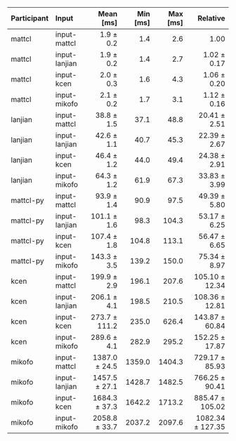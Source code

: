 | Participant | Input | Mean [ms] | Min [ms] | Max [ms] | Relative |
|:---|:---|---:|---:|---:|---:|
| mattcl | input-mattcl | 1.9 ± 0.2 | 1.4 | 2.6 | 1.00 |
| mattcl | input-lanjian | 1.9 ± 0.2 | 1.4 | 2.7 | 1.02 ± 0.17 |
| mattcl | input-kcen | 2.0 ± 0.3 | 1.6 | 4.3 | 1.06 ± 0.20 |
| mattcl | input-mikofo | 2.1 ± 0.2 | 1.7 | 3.1 | 1.12 ± 0.16 |
| lanjian | input-mattcl | 38.8 ± 1.5 | 37.1 | 48.8 | 20.41 ± 2.51 |
| lanjian | input-lanjian | 42.6 ± 1.1 | 40.7 | 45.3 | 22.39 ± 2.67 |
| lanjian | input-kcen | 46.4 ± 1.2 | 44.0 | 49.4 | 24.38 ± 2.91 |
| lanjian | input-mikofo | 64.3 ± 1.2 | 61.9 | 67.3 | 33.83 ± 3.99 |
| mattcl-py | input-mattcl | 93.9 ± 1.4 | 90.9 | 97.5 | 49.39 ± 5.80 |
| mattcl-py | input-lanjian | 101.1 ± 1.6 | 98.3 | 104.3 | 53.17 ± 6.25 |
| mattcl-py | input-kcen | 107.4 ± 1.8 | 104.8 | 113.1 | 56.47 ± 6.65 |
| mattcl-py | input-mikofo | 143.3 ± 3.5 | 139.2 | 150.0 | 75.34 ± 8.97 |
| kcen | input-mattcl | 199.9 ± 2.9 | 196.1 | 207.6 | 105.10 ± 12.34 |
| kcen | input-lanjian | 206.1 ± 4.1 | 198.5 | 210.5 | 108.36 ± 12.81 |
| kcen | input-kcen | 273.7 ± 111.2 | 235.0 | 626.4 | 143.87 ± 60.84 |
| kcen | input-mikofo | 289.6 ± 4.1 | 282.9 | 295.2 | 152.25 ± 17.87 |
| mikofo | input-mattcl | 1387.0 ± 24.5 | 1359.0 | 1404.3 | 729.17 ± 85.93 |
| mikofo | input-lanjian | 1457.5 ± 27.1 | 1428.7 | 1482.5 | 766.25 ± 90.41 |
| mikofo | input-kcen | 1684.3 ± 37.3 | 1642.2 | 1713.2 | 885.47 ± 105.02 |
| mikofo | input-mikofo | 2058.8 ± 33.7 | 2037.2 | 2097.6 | 1082.34 ± 127.35 |
